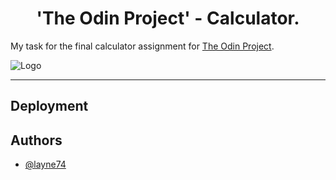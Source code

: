 <div align='center'>
  
# 'The Odin Project' - Calculator.

</div>

My task for the final calculator assignment for [The Odin Project](https://www.theodinproject.com/). 

![Logo](https://www.skillfinder.com.au/media/wysiwyg/the-odin-project-logo-skill-finder-partners-page.png 'The Odin Project')

---

## Deployment

<!-- Not deployed yet. -->

<!-- This webpage is deployed and able to be viewed on [Vercel]('https://vercel.com/' 'Link to Vercel homepage'). -->

<!-- [Go to deployed webpage.](https://layne74.github.io/odin-Etch-a-Sketch/) -->


## Authors

- [@layne74](https://github.com/layne74)
